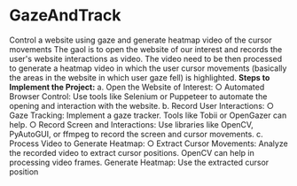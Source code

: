 # GazeAndTrack
Control a website using gaze and generate heatmap video of the cursor movements
The gaol is to open the website of our interest and records the user's website interactions as video. The video need to be then processed to generate a heatmap video in which the user cursor movements (basically the areas in the website in which user gaze fell) is highlighted.
**Steps to Implement the Project:**
	a. Open the Website of Interest:
		○ Automated Browser Control: Use tools like Selenium or Puppeteer to automate the opening and interaction with the website.
	b. Record User Interactions:
		○ Gaze Tracking: Implement a gaze tracker. Tools like Tobii or OpenGazer can help.
		○ Record Screen and Interactions: Use libraries like OpenCV, PyAutoGUI, or ffmpeg to record the screen and cursor movements.
	c. Process Video to Generate Heatmap:
		○ Extract Cursor Movements: Analyze the recorded video to extract cursor positions. OpenCV can help in processing video frames.
     Generate Heatmap: Use the extracted cursor position
